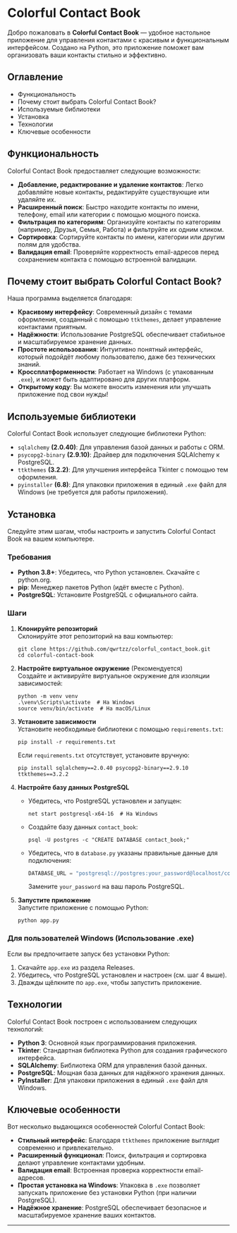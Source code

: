 # Colorful Contact Book

Добро пожаловать в **Colorful Contact Book** — удобное настольное приложение для управления контактами с красивым и функциональным интерфейсом. Создано на Python, это приложение поможет вам организовать ваши контакты стильно и эффективно.

## Оглавление

- Функциональность
- Почему стоит выбрать Colorful Contact Book?
- Используемые библиотеки
- Установка
- Технологии
- Ключевые особенности

## Функциональность

Colorful Contact Book предоставляет следующие возможности:

- **Добавление, редактирование и удаление контактов**: Легко добавляйте новые контакты, редактируйте существующие или удаляйте их.
- **Расширенный поиск**: Быстро находите контакты по имени, телефону, email или категории с помощью мощного поиска.
- **Фильтрация по категориям**: Организуйте контакты по категориям (например, Друзья, Семья, Работа) и фильтруйте их одним кликом.
- **Сортировка**: Сортируйте контакты по имени, категории или другим полям для удобства.
- **Валидация email**: Проверяйте корректность email-адресов перед сохранением контакта с помощью встроенной валидации.

## Почему стоит выбрать Colorful Contact Book?

Наша программа выделяется благодаря:

- **Красивому интерфейсу**: Современный дизайн с темами оформления, созданный с помощью `ttkthemes`, делает управление контактами приятным.
- **Надёжности**: Использование PostgreSQL обеспечивает стабильное и масштабируемое хранение данных.
- **Простоте использования**: Интуитивно понятный интерфейс, который подойдёт любому пользователю, даже без технических знаний.
- **Кроссплатформенности**: Работает на Windows (с упакованным `.exe`), и может быть адаптировано для других платформ.
- **Открытому коду**: Вы можете вносить изменения или улучшать приложение под свои нужды!

## Используемые библиотеки

Colorful Contact Book использует следующие библиотеки Python:

- `sqlalchemy` **(2.0.40)**: Для управления базой данных и работы с ORM.
- `psycopg2-binary` **(2.9.10)**: Драйвер для подключения SQLAlchemy к PostgreSQL.
- `ttkthemes` **(3.2.2)**: Для улучшения интерфейса Tkinter с помощью тем оформления.
- `pyinstaller` **(6.8)**: Для упаковки приложения в единый `.exe` файл для Windows (не требуется для работы приложения).

## Установка

Следуйте этим шагам, чтобы настроить и запустить Colorful Contact Book на вашем компьютере.

### Требования

- **Python 3.8+**: Убедитесь, что Python установлен. Скачайте с python.org.
- **pip**: Менеджер пакетов Python (идёт вместе с Python).
- **PostgreSQL**: Установите PostgreSQL с официального сайта.

### Шаги

1. **Клонируйте репозиторий**\
   Склонируйте этот репозиторий на ваш компьютер:

   ```
   git clone https://github.com/qwrtzz/colorful_contact_book.git
   cd colorful-contact-book
   ```

2. **Настройте виртуальное окружение** (Рекомендуется)\
   Создайте и активируйте виртуальное окружение для изоляции зависимостей:

   ```
   python -m venv venv
   .\venv\Scripts\activate  # На Windows
   source venv/bin/activate  # На macOS/Linux
   ```

3. **Установите зависимости**\
   Установите необходимые библиотеки с помощью `requirements.txt`:

   ```
   pip install -r requirements.txt
   ```

   Если `requirements.txt` отсутствует, установите вручную:

   ```
   pip install sqlalchemy==2.0.40 psycopg2-binary==2.9.10 ttkthemes==3.2.2
   ```

4. **Настройте базу данных PostgreSQL**

   - Убедитесь, что PostgreSQL установлен и запущен:

     ```
     net start postgresql-x64-16  # На Windows
     ```

   - Создайте базу данных `contact_book`:

     ```
     psql -U postgres -c "CREATE DATABASE contact_book;"
     ```

   - Убедитесь, что в `database.py` указаны правильные данные для подключения:

     ```python
     DATABASE_URL = "postgresql://postgres:your_password@localhost/contact_book"
     ```

     Замените `your_password` на ваш пароль PostgreSQL.

5. **Запустите приложение**\
   Запустите приложение с помощью Python:

   ```
   python app.py
   ```

### Для пользователей Windows (Использование .exe)

Если вы предпочитаете запуск без установки Python:

1. Скачайте `app.exe` из раздела Releases.
2. Убедитесь, что PostgreSQL установлен и настроен (см. шаг 4 выше).
3. Дважды щёлкните по `app.exe`, чтобы запустить приложение.

## Технологии

Colorful Contact Book построен с использованием следующих технологий:

- **Python 3**: Основной язык программирования приложения.
- **Tkinter**: Стандартная библиотека Python для создания графического интерфейса.
- **SQLAlchemy**: Библиотека ORM для управления базой данных.
- **PostgreSQL**: Мощная база данных для надёжного хранения данных.
- **PyInstaller**: Для упаковки приложения в единый `.exe` файл для Windows.

## Ключевые особенности

Вот несколько выдающихся особенностей Colorful Contact Book:

- **Стильный интерфейс**: Благодаря `ttkthemes` приложение выглядит современно и привлекательно.
- **Расширенный функционал**: Поиск, фильтрация и сортировка делают управление контактами удобным.
- **Валидация email**: Встроенная проверка корректности email-адресов.
- **Простая установка на Windows**: Упаковка в `.exe` позволяет запускать приложение без установки Python (при наличии PostgreSQL).
- **Надёжное хранение**: PostgreSQL обеспечивает безопасное и масштабируемое хранение ваших контактов.

---
